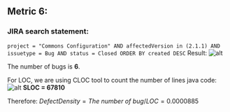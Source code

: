 ## Metric 6:

### JIRA search statement:
`project = "Commons Configuration" AND affectedVersion in (2.1.1) AND issuetype = Bug AND status = Closed ORDER BY created DESC`
Result:
![alt](https://i.imgur.com/Q1DgNT7.png)

The number of bugs is **6**.

For LOC, we are using CLOC tool to count the number of lines java code:
![alt](https://i.imgur.com/xowxAXH.png)
**SLOC = 67810**

Therefore:
$Defect Density = The\ number\ of \ bug / LOC = 0.0000885$